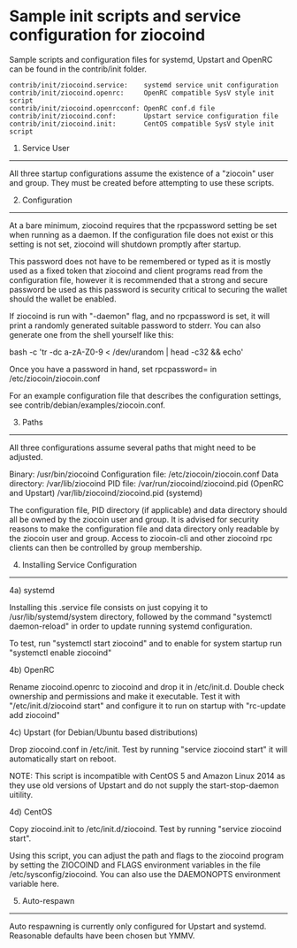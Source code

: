 Sample init scripts and service configuration for ziocoind
==========================================================

Sample scripts and configuration files for systemd, Upstart and OpenRC
can be found in the contrib/init folder.

    contrib/init/ziocoind.service:    systemd service unit configuration
    contrib/init/ziocoind.openrc:     OpenRC compatible SysV style init script
    contrib/init/ziocoind.openrcconf: OpenRC conf.d file
    contrib/init/ziocoind.conf:       Upstart service configuration file
    contrib/init/ziocoind.init:       CentOS compatible SysV style init script

1. Service User
---------------------------------

All three startup configurations assume the existence of a "ziocoin" user
and group.  They must be created before attempting to use these scripts.

2. Configuration
---------------------------------

At a bare minimum, ziocoind requires that the rpcpassword setting be set
when running as a daemon.  If the configuration file does not exist or this
setting is not set, ziocoind will shutdown promptly after startup.

This password does not have to be remembered or typed as it is mostly used
as a fixed token that ziocoind and client programs read from the configuration
file, however it is recommended that a strong and secure password be used
as this password is security critical to securing the wallet should the
wallet be enabled.

If ziocoind is run with "-daemon" flag, and no rpcpassword is set, it will
print a randomly generated suitable password to stderr.  You can also
generate one from the shell yourself like this:

bash -c 'tr -dc a-zA-Z0-9 < /dev/urandom | head -c32 && echo'

Once you have a password in hand, set rpcpassword= in /etc/ziocoin/ziocoin.conf

For an example configuration file that describes the configuration settings,
see contrib/debian/examples/ziocoin.conf.

3. Paths
---------------------------------

All three configurations assume several paths that might need to be adjusted.

Binary:              /usr/bin/ziocoind
Configuration file:  /etc/ziocoin/ziocoin.conf
Data directory:      /var/lib/ziocoind
PID file:            /var/run/ziocoind/ziocoind.pid (OpenRC and Upstart)
                     /var/lib/ziocoind/ziocoind.pid (systemd)

The configuration file, PID directory (if applicable) and data directory
should all be owned by the ziocoin user and group.  It is advised for security
reasons to make the configuration file and data directory only readable by the
ziocoin user and group.  Access to ziocoin-cli and other ziocoind rpc clients
can then be controlled by group membership.

4. Installing Service Configuration
-----------------------------------

4a) systemd

Installing this .service file consists on just copying it to
/usr/lib/systemd/system directory, followed by the command
"systemctl daemon-reload" in order to update running systemd configuration.

To test, run "systemctl start ziocoind" and to enable for system startup run
"systemctl enable ziocoind"

4b) OpenRC

Rename ziocoind.openrc to ziocoind and drop it in /etc/init.d.  Double
check ownership and permissions and make it executable.  Test it with
"/etc/init.d/ziocoind start" and configure it to run on startup with
"rc-update add ziocoind"

4c) Upstart (for Debian/Ubuntu based distributions)

Drop ziocoind.conf in /etc/init.  Test by running "service ziocoind start"
it will automatically start on reboot.

NOTE: This script is incompatible with CentOS 5 and Amazon Linux 2014 as they
use old versions of Upstart and do not supply the start-stop-daemon uitility.

4d) CentOS

Copy ziocoind.init to /etc/init.d/ziocoind. Test by running "service ziocoind start".

Using this script, you can adjust the path and flags to the ziocoind program by
setting the ZIOCOIND and FLAGS environment variables in the file
/etc/sysconfig/ziocoind. You can also use the DAEMONOPTS environment variable here.

5. Auto-respawn
-----------------------------------

Auto respawning is currently only configured for Upstart and systemd.
Reasonable defaults have been chosen but YMMV.

